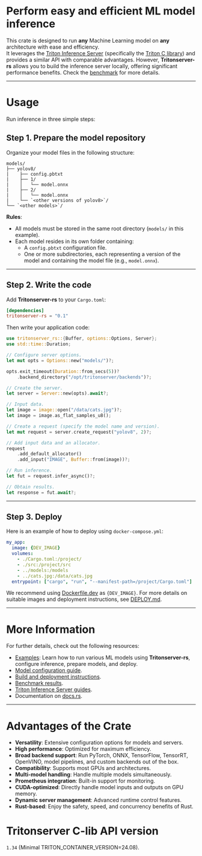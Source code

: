 # **Perform easy and efficient ML model inference**

This crate is designed to run **any** Machine Learning model on **any** architecture with ease and efficiency.  
It leverages the [Triton Inference Server](https://github.com/triton-inference-server/server) (specifically the [Triton C library](https://github.com/triton-inference-server/core)) and provides a similar API with comparable advantages. However, **Tritonserver-rs** allows you to build the inference server locally, offering significant performance benefits. Check the [benchmark](./BENCH.md) for more details.

---

# Usage  

Run inference in three simple steps:

## **Step 1. Prepare the model repository**  

Organize your model files in the following structure:

```
models/
├── yolov8/
|    ├── config.pbtxt
|    ├── 1/
|    │   └── model.onnx
|    ├── 2/
|    │   └── model.onnx
|    └── `<other versions of yolov8>`/
└── `<other models>`/
```

**Rules**:  
- All models must be stored in the same root directory (`models/` in this example).  
- Each model resides in its own folder containing:
  - A `config.pbtxt` configuration file.
  - One or more subdirectories, each representing a version of the model and containing the model file (e.g., `model.onnx`).  

---

## **Step 2. Write the code**  

Add **Tritonserver-rs** to your `Cargo.toml`:  

```toml
[dependencies]
tritonserver-rs = "0.1"
```

Then write your application code:  

```rust
use tritonserver_rs::{Buffer, options::Options, Server};
use std::time::Duration;

// Configure server options.
let mut opts = Options::new("models/")?;

opts.exit_timeout(Duration::from_secs(5))?
    .backend_directory("/opt/tritonserver/backends")?;

// Create the server.
let server = Server::new(opts).await?;

// Input data.
let image = image::open("/data/cats.jpg")?;
let image = image.as_flat_samples_u8();

// Create a request (specify the model name and version).
let mut request = server.create_request("yolov8", 2)?;

// Add input data and an allocator.
request
    .add_default_allocator()
    .add_input("IMAGE", Buffer::from(image))?;

// Run inference.
let fut = request.infer_async()?;

// Obtain results.
let response = fut.await?;
```

---

## **Step 3. Deploy**

Here is an example of how to deploy using `docker-compose.yml`:  

```yml
my_app:
  image: {DEV_IMAGE}
  volumes:
    - ./Cargo.toml:/project/
    - ./src:/project/src
    - ../models:/models
    - ../cats.jpg:/data/cats.jpg
  entrypoint: ["cargo", "run", "--manifest-path=/project/Cargo.toml"]
```

We recommend using [Dockerfile.dev](./Dockerfile.dev) as `{DEV_IMAGE}`. For more details on suitable images and deployment instructions, see [DEPLOY.md](./DEPLOY.md).  

---

# **More Information**

For further details, check out the following resources:  
- [Examples](./examples/): Learn how to run various ML models using **Tritonserver-rs**, configure inference, prepare models, and deploy.  
- [Model configuration guide](MODEL_CONFIGURATION.md).  
- [Build and deployment instructions](DEPLOY.md).  
- [Benchmark results](BENCH.md).  
- [Triton Inference Server guides](https://github.com/triton-inference-server/server/tree/main/docs/README.md).  
- Documentation on [docs.rs](https://docs.rs/tritonserver-rs/).  

---

# **Advantages of the Crate**

- **Versatility**: Extensive configuration options for models and servers.  
- **High performance**: Optimized for maximum efficiency.  
- **Broad backend support**: Run PyTorch, ONNX, TensorFlow, TensorRT, OpenVINO, model pipelines, and custom backends out of the box.  
- **Compatibility**: Supports most GPUs and architectures.  
- **Multi-model handling**: Handle multiple models simultaneously.  
- **Prometheus integration**: Built-in support for monitoring.  
- **CUDA-optimized**: Directly handle model inputs and outputs on GPU memory.  
- **Dynamic server management**: Advanced runtime control features.  
- **Rust-based**: Enjoy the safety, speed, and concurrency benefits of Rust.

# Tritonserver C-lib API version
`1.34` (Minimal TRITON_CONTAINER_VERSION=24.08).